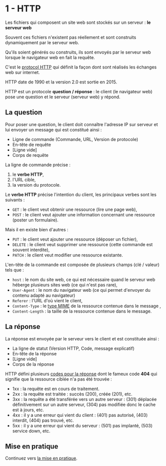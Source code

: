 # 1 - HTTP

Les fichiers qui composent un site web sont stockés sur un serveur : **le serveur web**

Souvent ces fichiers n'existent pas réellement et sont construits dynamiquement par le serveur web.

Qu'ils soient générés ou construits, ils sont envoyés par le serveur web lorsque le navigateur web en fait la requête.

C'est le [protocol HTTP](https://fr.wikipedia.org/wiki/Hypertext_Transfer_Protocol) qui définit la façon dont sont réalisés les échanges web sur internet.

HTTP date de 1990 et la version 2.0 est sortie en 2015.

HTTP est un protocole **question / réponse** : le client (le navigateur web) pose une question et le serveur (serveur web) y répond.

## La question

Pour poser une question, le client doit connaître l'adresse IP sur serveur et lui envoyer un message qui est constitué ainsi :
* Ligne de commande (Commande, URL, Version de protocole)
* En-tête de requête
* [Ligne vide]
* Corps de requête

La ligne de commande précise :
1. le **verbe HTTP**,
2. l'URL cible,
3. la version du protocole.

Le **verbe HTTP** précise l'intention du client, les principaux verbes sont les suivants :
* `GET` : le client veut obtenir une ressource (lire une page web),
* `POST` : le client veut ajouter une information concernant une ressource (poster un formulaire).

Mais il en existe bien d'autres : 
* `PUT` : le client veut ajouter une ressource (déposer un fichier),
* `DELETE` : le client veut supprimer une ressource (cette commande est souvent interdite),
* `PATCH` : le client veut modifier une ressource existante.
  
L'en-tête de la commande est composée de plusieurs champs (clé / valeur) tels que :
* `host` : le nom du site web, ce qui est nécessaire quand le serveur web héberge plusieurs sites web (ce qui n'est pas rare),
* `User-Agent` : le nom du navigateur web (ce qui permet d'envoyer du contenu adapté au navigateur)
* `Referer` : l'URL d'où vient le client,
* `Content-Type` : le [type MIME](https://fr.wikipedia.org/wiki/Type_de_médias) de la ressource contenue dans le message ,
* `Content-Length` : la taille de la ressource contenue dans le message.

## La réponse

La réponse est envoyée par le serveur vers le client et est constituée ainsi :
* La ligne de statut (Version HTTP, Code, message explicatif)
* En-tête de la réponse
* [Ligne vide]
* Corps de la réponse

HTTP défini plusieurs [codes pour la réponse](https://fr.wikipedia.org/wiki/Liste_des_codes_HTTP) dont le fameux code **404** qui signifie que la ressource ciblée n'a pas été trouvée :
* 1xx : la requête est en cours de traitement.
* 2xx : la requête est traitée : succès (200), créée (201), etc.
* 3xx : la requête a été transférée vers un autre serveur : (301) déplacée définitivement sur un autre serveur, (304) pas modifiée donc le cache est à jours, etc.
* 4xx : il y a une erreur qui vient du client : (401) pas autorisé, (403) interdit, (404) pas trouvé, etc.
* 5xx : il y a une erreur qui vient du serveur : (501) pas implanté, (503) service down, etc.


## Mise en pratique

Continuez vers [la mise en pratique](./exo.md).
